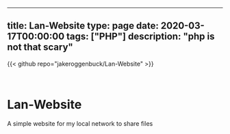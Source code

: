 
---
title: Lan-Website
type: page
date: 2020-03-17T00:00:00
tags: ["PHP"]
description: "php is not that scary"
---

{{< github repo="jakeroggenbuck/Lan-Website" >}}

<br>

# Lan-Website
A simple website for my local network to share files
